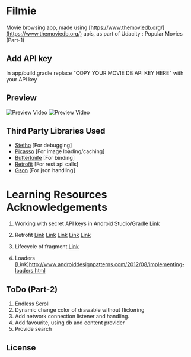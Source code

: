 # Filmie
Movie browsing app, made using [https://www.themoviedb.org/](https://www.themoviedb.org/) apis,
as part of Udacity : Popular Movies (Part-1)

## Add API key
In app/build.gradle replace "COPY YOUR MOVIE DB API KEY HERE" with your API key 


## Preview
![Preview Video](../master/preview/filmie1.gif)   ![Preview Video](../master/preview/filmie2.gif)

## Third Party Libraries Used

- [Stetho](https://github.com/facebook/stetho) [For debugging]
- [Picasso](http://square.github.io/picasso/) [For image loading/caching]
- [Butterknife](http://jakewharton.github.io/butterknife/) [For binding]
- [Retrofit](http://square.github.io/retrofit/) [For rest api calls]
- [Gson](http://mvnrepository.com/artifact/com.squareup.retrofit/converter-gson/2.0.0-beta1) [For json handling]

# Learning Resources Acknowledgements

1. Working with secret API keys in Android Studio/Gradle 
[Link](http://www.rainbowbreeze.it/environmental-variables-api-key-and-secret-buildconfig-and-android-studio/
)

2. Retrofit
[Link](http://square.github.io/retrofit/)
[Link](http://www.vogella.com/tutorials/Retrofit/article.html)
[Link](https://bekk.github.io/android101/pages/retrofit.html)
[Link](http://blog.robinchutaux.com/blog/a-smart-way-to-use-retrofit/)
[Link](https://guides.codepath.com/android/Consuming-APIs-with-Retrofit)

3. Lifecycle of fragment 
[Link](http://www.javacodegeeks.com/2013/06/android-fragment-lifecycle-multiple-screen-support.html)

4. Loaders
[Link]http://www.androiddesignpatterns.com/2012/08/implementing-loaders.html


## ToDo (Part-2)
1. Endless Scroll
2. Dynamic change color of drawable without flickering
3. Add network connection listener and handling.
4. Add favourite, using db and content provider
5. Provide search 

## License